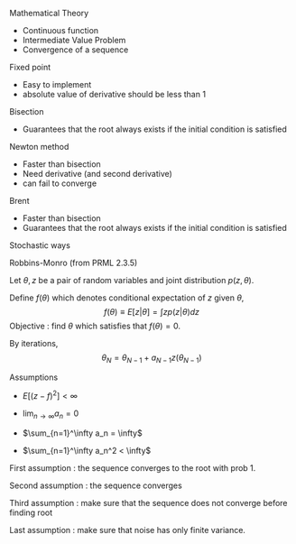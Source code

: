 Mathematical Theory

- Continuous function
- Intermediate Value Problem
- Convergence of a sequence



Fixed point

- Easy to implement
- absolute value of derivative should be less than 1

Bisection 

- Guarantees that the root always exists if the initial condition is satisfied

Newton method 

- Faster than bisection
- Need derivative (and second derivative)
- can fail to converge

Brent

- Faster than bisection
- Guarantees that the root always exists if the initial condition is satisfied





Stochastic ways

Robbins-Monro (from PRML 2.3.5)

Let $\theta, z$ be a pair of random variables and joint distribution $p(z,\theta)$.

Define $f(\theta)$ which denotes conditional expectation of $z$ given $\theta$,
$$
f(\theta) \equiv E[z|\theta] = \int zp(z|\theta)dz
$$
Objective : find $\theta$ which satisfies that $f(\theta) = 0$.



By iterations, 
$$
\theta_N = \theta_{N-1} + a_{N-1}z(\theta_{N-1})
$$



Assumptions

- $E[(z - f)^2] < \infty$

- $\lim_{n\to\infty} a_n = 0$

- $\sum_{n=1}^\infty a_n = \infty$

- $\sum_{n=1}^\infty a_n^2 < \infty$

  

First assumption : the sequence converges to the root with prob 1.

Second assumption : the sequence converges

Third assumption : make sure that the sequence does not converge before finding root

Last assumption : make sure that noise has only finite variance.


